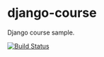 # django-course
Django course sample.

[![Build Status](https://travis-ci.org/marciohiroyuki/django-course.svg?branch=master)](https://travis-ci.org/marciohiroyuki/django-course)
